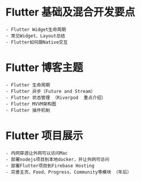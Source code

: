 # Flutter 基础及混合开发要点

    - Flutter Widget生命周期
    - 常见Widget、Layout总结
    - Flutter如何跟Native交互

# Flutter 博客主题

    - Flutter 生命周期
    - Flutter 异步（Future and Stream）
    - Flutter 状态管理 （Riverpod  重点介绍）
    - Flutter MVVM架构图
    - Flutter 插件机制

# Flutter 项目展示

    - 内网穿透让外网可以访问Mac
    - 部署nodejs项目到本地docker，并让外网可访问
    - 部署Flutter项目到Firebase Hosting
    - 完善主页、Food、Progress、Community等模块 （年后）
